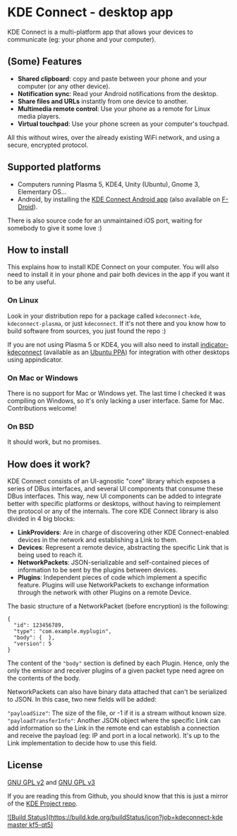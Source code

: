 # KDE Connect - desktop app

KDE Connect is a multi-platform app that allows your devices to communicate (eg: your phone and your computer).

## (Some) Features
- **Shared clipboard**: copy and paste between your phone and your computer (or any other device).
- **Notification sync**: Read your Android notifications from the desktop.
- **Share files and URLs** instantly from one device to another.
- **Multimedia remote control**: Use your phone as a remote for Linux media players.
- **Virtual touchpad**: Use your phone screen as your computer's touchpad.

All this without wires, over the already existing WiFi network, and using a secure, encrypted protocol.

## Supported platforms
- Computers running Plasma 5, KDE4, Unity (Ubuntu), Gnome 3, Elementary OS...
- Android, by installing the [KDE Connect Android app](https://play.google.com/store/apps/details?id=org.kde.kdeconnect_tp) (also available on [F-Droid](https://f-droid.org/repository/browse/?fdid=org.kde.kdeconnect_tp)).

There is also source code for an unmaintained iOS port, waiting for somebody to give it some love :)

## How to install
This explains how to install KDE Connect on your computer. You will also need to install it in your phone and pair both devices in the app if you want it to be any useful.

### On Linux
Look in your distribution repo for a package called `kdeconnect-kde`, `kdeconnect-plasma`, or just `kdeconnect`. If it's not there and you know how to build software from sources, you just found the repo :)

If you are not using Plasma 5 or KDE4, you will also need to install [indicator-kdeconnect](https://github.com/vikoadi/indicator-kdeconnect) (available as an [Ubuntu PPA](https://code.launchpad.net/~vikoadi/+archive/ubuntu/ppa/)) for integration with other desktops using appindicator.

### On Mac or Windows
There is no support for Mac or Windows yet. The last time I checked it was compiling on Windows, so it's only lacking a user interface. Same for Mac. Contributions welcome!

### On BSD
It should work, but no promises.

## How does it work?
KDE Connect consists of an UI-agnostic "core" library which exposes a series of DBus interfaces, and several UI components that consume these DBus interfaces. This way, new UI components can be added to integrate better with specific platforms or desktops, without having to reimplement the protocol or any of the internals. The core KDE Connect library is also divided in 4 big blocks:

- **LinkProviders**: Are in charge of discovering other KDE Connect-enabled devices in the network and establishing a Link to them.
- **Devices**: Represent a remote device, abstracting the specific Link that is being used to reach it.
- **NetworkPackets**: JSON-serializable and self-contained pieces of information to be sent by the plugins between devices.
- **Plugins**: Independent pieces of code which implement a specific feature. Plugins will use NetworkPackets to exchange information through the network with other Plugins on a remote Device.

The basic structure of a NetworkPacket (before encryption) is the following:

```
{
  "id": 123456789,
  "type": "com.example.myplugin",
  "body": {  },
  "version": 5
}
```

The content of the `"body"` section is defined by each Plugin. Hence, only the only the emisor and receiver plugins of a given packet type need agree on the contents of the body.

NetworkPackets can also have binary data attached that can't be serialized to JSON. In this case, two new fields will be added:

`"payloadSize"`: The size of the file, or -1 if it is a stream without known size.  
`"payloadTransferInfo"`: Another JSON object where the specific Link can add information so the Link in the remote end can establish a connection and receive the payload (eg: IP and port in a local network). It's up to the Link implementation to decide how to use this field.

## License
[GNU GPL v2](https://www.gnu.org/licenses/gpl-2.0.html) and [GNU GPL v3](https://www.gnu.org/licenses/gpl-3.0.html)

If you are reading this from Github, you should know that this is just a mirror of the [KDE Project repo](https://projects.kde.org/projects/extragear/network/kdeconnect-kde/repository/).

[![Build Status](https://build.kde.org/buildStatus/icon?job=kdeconnect-kde master kf5-qt5)](https://build.kde.org/job/kdeconnect-kde%20master%20kf5-qt5/)
